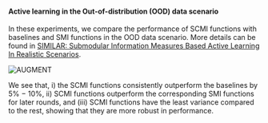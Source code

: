 #### Active learning in the Out-of-distribution (OOD) data scenario
In these experiments, we compare the performance of SCMI functions with baselines and SMI functions in the OOD data scenario.
More details can be found in [SIMILAR: Submodular Information Measures Based Active Learning In Realistic Scenarios](https://arxiv.org/abs/2107.00717).

![AUGMENT](../../experiment_plots/similar_ood.PNG?raw=true)

We see that, i) the SCMI functions consistently outperform the baselines by 5% − 10%, ii) SCMI functions outperform the corresponding SMI functions for later rounds, and (iii) SCMI functions have the least variance compared to the rest, showing that they are more robust in performance.

